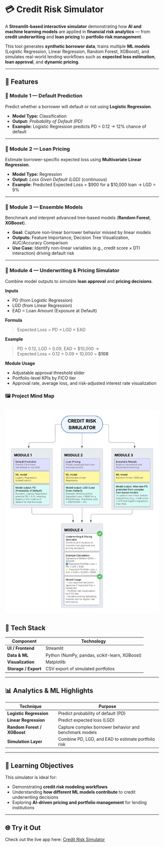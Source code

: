 # 💳 Credit Risk Simulator

A **Streamlit-based interactive simulator** demonstrating how **AI and machine learning models** are applied in **financial risk analytics** — from **credit underwriting** and **loan pricing** to **portfolio risk management**.

This tool generates **synthetic borrower data**, trains multiple **ML models** (Logistic Regression, Linear Regression, Random Forest, XGBoost), and simulates real-world lending workflows such as **expected loss estimation**, **loan approval**, and **dynamic pricing**.

---

## 🚀 Features

### 🔹 Module 1 — Default Prediction
Predict whether a borrower will default or not using **Logistic Regression**.

- **Model Type:** Classification  
- **Output:** *Probability of Default (PD)*  
- **Example:** Logistic Regression predicts PD = 0.12 → 12% chance of default 

---

### 🔹 Module 2 — Loan Pricing
Estimate borrower-specific expected loss using **Multivariate Linear Regression**.

- **Model Type:** Regression  
- **Output:** *Loss Given Default (LGD)* (continuous)  
- **Example:** Predicted Expected Loss = \$900 for a \$10,000 loan → LGD = 9%

---

### 🔹 Module 3 — Ensemble Models
Benchmark and interpret advanced tree-based models (**Random Forest**, **XGBoost**).

- **Goal:** Capture non-linear borrower behavior missed by linear models  
- **Outputs:** Feature Importance, Decision Tree Visualization, AUC/Accuracy Comparison  
- **Use Case:** Identify non-linear variables (e.g., credit score × DTI interaction) driving default risk  

---

### 🔹 Module 4 — Underwriting & Pricing Simulator
Combine model outputs to simulate **loan approval** and **pricing decisions**.

**Inputs**
- PD (from Logistic Regression)  
- LGD (from Linear Regression)  
- EAD = Loan Amount (Exposure at Default)

**Formula**
> Expected Loss = PD × LGD × EAD  

**Example**
> PD = 0.12, LGD = 0.09, EAD = \$10,000 →  
> Expected Loss = 0.12 × 0.09 × 10,000 = **\$108**

**Module Usage**
- Adjustable approval threshold slider  
- Portfolio-level KPIs by FICO tier  
- Approval rate, average loss, and risk-adjusted interest rate visualization  

### 🖼 Project Mind Map
![Credit Risk Simulator](public/Credit%20Risk%20Simulator.png)
---

## 🎨 Tech Stack

| Component | Technology |
|------------|-------------|
| **UI / Frontend** | Streamlit |
| **Data & ML** | Python (NumPy, pandas, scikit-learn, XGBoost) |
| **Visualization** | Matplotlib |
| **Storage / Export** | CSV export of simulated portfolios |

---

## 📊 Analytics & ML Highlights

| Technique | Purpose |
|------------|----------|
| **Logistic Regression** | Predict probability of default (PD) |
| **Linear Regression** | Predict expected loss (LGD) |
| **Random Forest / XGBoost** | Capture complex borrower behavior and benchmark models |
| **Simulation Layer** | Combine PD, LGD, and EAD to estimate portfolio risk |

---

## 🧠 Learning Objectives

This simulator is ideal for:

- Demonstrating **credit risk modeling workflows**
- Understanding **how different ML models contribute** to credit underwriting decisions  
- Exploring **AI-driven pricing and portfolio management** for lending institutions  

---

## 🌐 Try it Out

Check out the live app here: [Credit Risk Simulator](https://hr-credit-risk-simulator.streamlit.app/)
